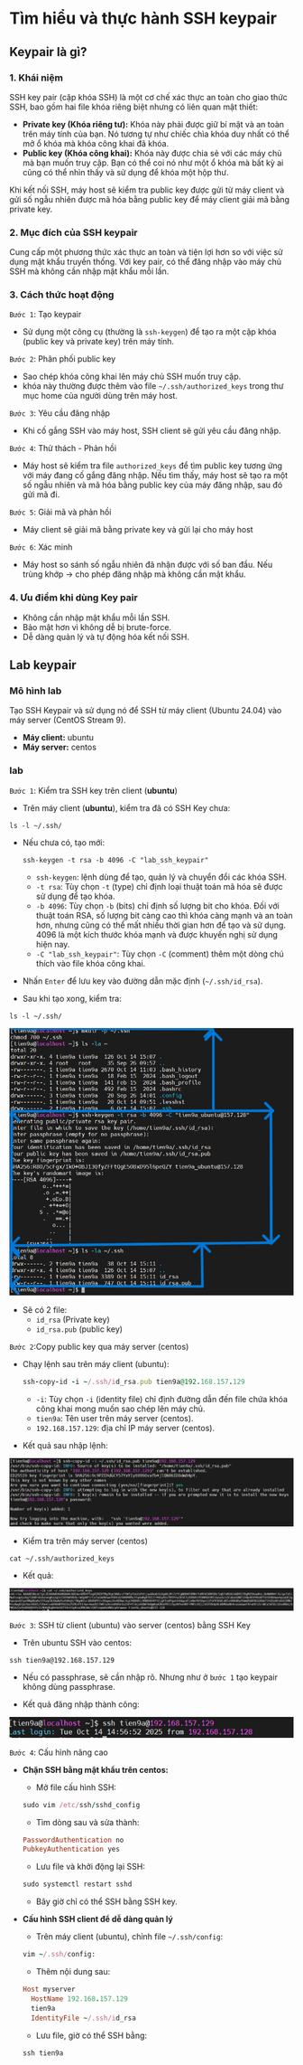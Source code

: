 # Tìm hiểu và thực hành SSH keypair

## Keypair là gì?

### 1. Khái niệm

SSH key pair (cặp khóa SSH) là một cơ chế xác thực an toàn cho giao thức SSH, bao gồm hai file khóa riêng biệt nhưng có liên quan mật thiết:

- **Private key (Khóa riêng tư):** Khóa này phải được giữ bí mật và an toàn trên máy tính của bạn. Nó tương tự như chiếc chìa khóa duy nhất có thể mở ổ khóa mà khóa công khai đã khóa.
- **Public key (Khóa công khai):** Khóa này được chia sẻ với các máy chủ mà bạn muốn truy cập. Bạn có thể coi nó như một ổ khóa mà bất kỳ ai cũng có thể nhìn thấy và sử dụng để khóa một hộp thư.

Khi kết nối SSH, máy host sẽ kiểm tra public key được gửi từ máy client và gửi số ngẫu nhiên được mã hóa bằng public key để máy client giải mã bằng private key.

### 2. Mục đích của SSH keypair

Cung cấp một phương thức xác thực an toàn và tiện lợi hơn so với việc sử dụng mật khẩu truyền thống. Với key pair, có thể đăng nhập vào máy chủ SSH mà không cần nhập mật khẩu mỗi lần.

### 3. Cách thức hoạt động

`Bước 1`: Tạo keypair

- Sử dụng một công cụ (thường là `ssh-keygen`) để tạo ra một cặp khóa (public key và private key) trên máy tính.

`Bước 2`: Phân phối public key

- Sao chép khóa công khai lên máy chủ SSH muốn truy cập.
- khóa này thường được thêm vào file `~/.ssh/authorized_keys` trong thư mục home của người dùng trên máy host.

`Bước 3`: Yêu cầu đăng nhập

- Khi cố gắng SSH vào máy host, SSH client sẽ gửi yêu cầu đăng nhập.

`Bước 4`: Thử thách - Phản hồi

- Máy host sẽ kiểm tra file `authorized_keys` để tìm public key tương ứng với máy đang cố gắng đăng nhập. Nếu tìm thấy, máy host sẽ tạo ra một số ngẫu nhiên và mã hóa bằng public key của máy đăng nhập, sau đó gửi mã đi.

`Bước 5`: Giải mã và phản hồi

- Máy client sẽ giải mã bằng private key và gửi lại cho máy host

`Bước 6`: Xác minh

- Máy host so sánh số ngẫu nhiên đã nhận được với số ban đầu. Nếu trùng khớp -> cho phép đăng nhập mà không cần mật khẩu.

### 4. Ưu điểm khi dùng Key pair

- Không cần nhập mật khẩu mỗi lần SSH.
- Bảo mật hơn vì không dễ bị brute-force.
- Dễ dàng quản lý và tự động hóa kết nối SSH.

## Lab keypair

### Mô hình lab

Tạo SSH Keypair và sử dụng nó để SSH từ máy client (Ubuntu 24.04) vào máy server (CentOS Stream 9).

- **Máy client:** ubuntu
- **Máy server:** centos

### lab

`Bước 1`: Kiểm tra SSH key trên client (**ubuntu**)

- Trên máy client (**ubuntu**), kiểm tra đã có SSH Key chưa:

```plaintext
ls -l ~/.ssh/
```

- Nếu chưa có, tạo mới:

    ```plaintext
    ssh-keygen -t rsa -b 4096 -C "lab_ssh_keypair"
    ```

  - `ssh-keygen`: lệnh dùng để tạo, quản lý và chuyển đổi các khóa SSH.
  - `-t rsa`: Tùy chọn `-t` (type) chỉ định loại thuật toán mã hóa sẽ được sử dụng để tạo khóa.
  - `-b 4096`: Tùy chọn `-b` (bits) chỉ định số lượng bit cho khóa. Đối với thuật toán RSA, số lượng bit càng cao thì khóa càng mạnh và an toàn hơn, nhưng cũng có thể mất nhiều thời gian hơn để tạo và sử dụng. 4096 là một kích thước khóa mạnh và được khuyến nghị sử dụng hiện nay.
  - `-C "lab_ssh_keypair"`: Tùy chọn `-C` (comment) thêm một dòng chú thích vào file khóa công khai.
- Nhấn `Enter` để lưu key vào đường dẫn mặc định (`~/.ssh/id_rsa`).
- Sau khi tạo xong, kiểm tra:

```plaintext
ls -l ~/.ssh/
```

![SSH](./images/SSH_33.png)

- Sẽ có 2 file:
  - `id_rsa` (Private key)
  - `id_rsa.pub` (public key)

`Bước 2`:Copy public key qua máy server (centos)

- Chạy lệnh sau trên máy client (ubuntu):

    ```ruby
    ssh-copy-id -i ~/.ssh/id_rsa.pub tien9a@192.168.157.129
    ```

  - `-i`: Tùy chọn `-i` (identity file) chỉ định đường dẫn đến file chứa khóa công khai mong muốn sao chép lên máy chủ.
  - `tien9a`: Tên user trên máy server (centos).
  - `192.168.157.129`: địa chỉ IP máy server (centos).
- Kết quả sau nhập lệnh:

![SSH](./images/SSH_34.png)

- Kiểm tra trên máy server (centos)

```plaintext
cat ~/.ssh/authorized_keys
```

- Kết quả:

![SSH](./images/SSH_35.png)

`Bước 3`: SSH từ client (ubuntu) vào server (centos) bằng SSH Key

- Trên ubuntu SSH vào centos:

```plaintext
ssh tien9a@192.168.157.129
```

- Nếu có passphrase, sẽ cần nhập rõ. Nhưng như ở `bước 1` tạo keypair không dùng passphrase.

- Kết quả đăng nhập thành công:

![SSH](./images/SSH_36.png)

`Bước 4`: Cấu hình nâng cao

- **Chặn SSH bằng mật khẩu trên centos:**
  - Mở file cấu hình SSH:

  ```ruby
  sudo vim /etc/ssh/sshd_config
  ```

  - Tìm dòng sau và sửa thành:

  ```ruby
  PasswordAuthentication no
  PubkeyAuthentication yes
  ```

  - Lưu file và khởi động lại SSH:

  ```ruby
  sudo systemctl restart sshd
  ```

  - Bây giờ chỉ có thể SSH bằng SSH key.

- **Cấu hình SSH client để dễ dàng quản lý**

  - Trên máy client (ubuntu), chỉnh file `~/.ssh/config`:

  ```ruby
  vim ~/.ssh/config:
  ```

  - Thêm nội dung sau:

  ```ruby
  Host myserver
    HostName 192.168.157.129
    tien9a
    IdentityFile ~/.ssh/id_rsa
  ```

  - Lưu file, giờ có thể SSH bằng:

  ```ruby
  ssh tien9a
  ```
